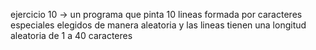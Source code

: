 ejercicio 10 -> un programa que pinta 10 lineas formada por caracteres especiales elegidos de manera aleatoria y las lineas tienen una longitud aleatoria de 1 a 40 caracteres